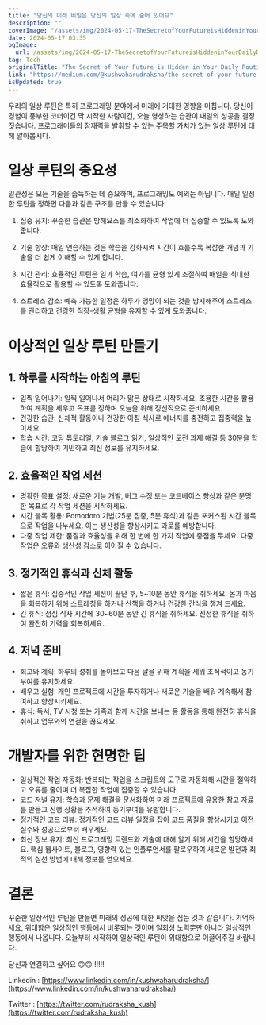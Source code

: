 ```yaml
---
title: "당신의 미래 비밀은 당신의 일상 속에 숨어 있어요"
description: ""
coverImage: "/assets/img/2024-05-17-TheSecretofYourFutureisHiddeninYourDailyRoutine_0.png"
date: 2024-05-17 03:35
ogImage:
  url: /assets/img/2024-05-17-TheSecretofYourFutureisHiddeninYourDailyRoutine_0.png
tag: Tech
originalTitle: "The Secret of Your Future is Hidden in Your Daily Routine"
link: "https://medium.com/@kushwaharudraksha/the-secret-of-your-future-is-hidden-in-your-daily-routine-cd9be8504b45"
isUpdated: true
---
```


우리의 일상 루틴은 특히 프로그래밍 분야에서 미래에 거대한 영향을 미칩니다. 당신이 경험이 풍부한 코더이건 막 시작한 사람이건, 오늘 형성하는 습관이 내일의 성공을 결정짓습니다. 프로그래머들의 잠재력을 발휘할 수 있는 주목할 가치가 있는 일상 루틴에 대해 알아봅시다.

# 일상 루틴의 중요성

일관성은 모든 기술을 습득하는 데 중요하며, 프로그래밍도 예외는 아닙니다. 매일 일정한 루틴을 정하면 다음과 같은 구조를 만들 수 있습니다:

1. 집중 유지: 꾸준한 습관은 방해요소를 최소화하여 작업에 더 집중할 수 있도록 도와줍니다.

<!-- seedividend - 사각형 -->

<ins class="adsbygoogle"
     style="display:block"
     data-ad-client="ca-pub-4877378276818686"
     data-ad-slot="1898504329"
     data-ad-format="auto"
     data-full-width-responsive="true"></ins>

<script>
     (adsbygoogle = window.adsbygoogle || []).push({});
</script>

2. 기술 향상: 매일 연습하는 것은 학습을 강화시켜 시간이 흐를수록 복잡한 개념과 기술을 더 쉽게 이해할 수 있게 합니다.

3. 시간 관리: 효율적인 루틴은 일과 학습, 여가를 균형 있게 조절하여 매일을 최대한 효율적으로 활용할 수 있도록 도와줍니다.

4. 스트레스 감소: 예측 가능한 일정은 하루가 엉망이 되는 것을 방지해주어 스트레스를 관리하고 건강한 직장-생활 균형을 유지할 수 있게 도와줍니다.

# 이상적인 일상 루틴 만들기

<!-- seedividend - 사각형 -->

<ins class="adsbygoogle"
     style="display:block"
     data-ad-client="ca-pub-4877378276818686"
     data-ad-slot="1898504329"
     data-ad-format="auto"
     data-full-width-responsive="true"></ins>

<script>
     (adsbygoogle = window.adsbygoogle || []).push({});
</script>

## 1. 하루를 시작하는 아침의 루틴

- 일찍 일어나기: 일찍 일어나서 머리가 맑은 상태로 시작하세요. 조용한 시간을 활용하여 계획을 세우고 목표를 정하며 오늘을 위해 정신적으로 준비하세요.
- 건강한 습관: 신체적 활동이나 건강한 아침 식사로 에너지를 충전하고 집중력을 높이세요.
- 학습 시간: 코딩 튜토리얼, 기술 블로그 읽기, 일상적인 도전 과제 해결 등 30분을 학습에 할당하여 기민하고 최신 정보를 유지하세요.

## 2. 효율적인 작업 세션

- 명확한 목표 설정: 새로운 기능 개발, 버그 수정 또는 코드베이스 향상과 같은 분명한 목표로 각 작업 세션을 시작하세요.
- 시간 블록 활용: Pomodoro 기법(25분 집중, 5분 휴식)과 같은 포커스된 시간 블록으로 작업을 나누세요. 이는 생산성을 향상시키고 과로를 예방합니다.
- 다중 작업 제한: 품질과 효율성을 위해 한 번에 한 가지 작업에 중점을 두세요. 다중 작업은 오류와 생산성 감소로 이어질 수 있습니다.

<!-- seedividend - 사각형 -->

<ins class="adsbygoogle"
     style="display:block"
     data-ad-client="ca-pub-4877378276818686"
     data-ad-slot="1898504329"
     data-ad-format="auto"
     data-full-width-responsive="true"></ins>

<script>
     (adsbygoogle = window.adsbygoogle || []).push({});
</script>

## 3. 정기적인 휴식과 신체 활동

- 짧은 휴식: 집중적인 작업 세션이 끝난 후, 5~10분 동안 휴식을 취하세요. 몸과 마음을 회복하기 위해 스트레칭을 하거나 산책을 하거나 건강한 간식을 챙겨 드세요.
- 긴 휴식: 점심 식사 시간에 30~60분 동안 긴 휴식을 취하세요. 진정한 휴식을 취하여 완전히 기력을 회복하세요.

## 4. 저녁 준비

- 회고와 계획: 하루의 성취를 돌아보고 다음 날을 위해 계획을 세워 조직적이고 동기부여를 유지하세요.
- 배우고 실험: 개인 프로젝트에 시간을 투자하거나 새로운 기술을 배워 계속해서 참여하고 향상시키세요.
- 휴식: 독서, TV 시청 또는 가족과 함께 시간을 보내는 등 활동을 통해 완전히 휴식을 취하고 업무와의 연결을 끊으세요.

<!-- seedividend - 사각형 -->

<ins class="adsbygoogle"
     style="display:block"
     data-ad-client="ca-pub-4877378276818686"
     data-ad-slot="1898504329"
     data-ad-format="auto"
     data-full-width-responsive="true"></ins>

<script>
     (adsbygoogle = window.adsbygoogle || []).push({});
</script>

# 개발자를 위한 현명한 팁

- 일상적인 작업 자동화: 반복되는 작업을 스크립트와 도구로 자동화해 시간을 절약하고 오류를 줄이며 더 복잡한 작업에 집중할 수 있습니다.
- 코드 저널 유지: 학습과 문제 해결을 문서화하여 미래 프로젝트에 유용한 참고 자료를 만들고 진행 상황을 추적하여 동기부여를 유발합니다.
- 정기적인 코드 리뷰: 정기적인 코드 리뷰 일정을 잡아 코드 품질을 향상시키고 이전 실수와 성공으로부터 배우세요.
- 최신 정보 유지: 최신 프로그래밍 트렌드와 기술에 대해 알기 위해 시간을 할당하세요. 핵심 웹사이트, 블로그, 영향력 있는 인플루언서를 팔로우하여 새로운 발전과 최적의 실천 방법에 대해 정보를 얻으세요.

# 결론

꾸준한 일상적인 루틴을 만들면 미래의 성공에 대한 씨앗을 심는 것과 같습니다. 기억하세요, 위대함은 일상적인 행동에서 비롯되는 것이며 일회성 노력뿐만 아니라 일상적인 행동에서 나옵니다. 오늘부터 시작하여 일상적인 루틴이 위대함으로 이끌어주길 바랍니다.

<!-- seedividend - 사각형 -->

<ins class="adsbygoogle"
     style="display:block"
     data-ad-client="ca-pub-4877378276818686"
     data-ad-slot="1898504329"
     data-ad-format="auto"
     data-full-width-responsive="true"></ins>

<script>
     (adsbygoogle = window.adsbygoogle || []).push({});
</script>

당신과 연결하고 싶어요 🙃🙃 !!!!!

Linkedin : [https://www.linkedin.com/in/kushwaharudraksha/](https://www.linkedin.com/in/kushwaharudraksha/)

Twitter : [https://twitter.com/rudraksha_kush](https://twitter.com/rudraksha_kush)
